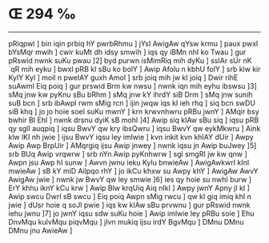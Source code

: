 # Œ 294 ‰
---
pRiqpwl ] bin iqin prbiq hY pwrbRhmu ] jYsI AwigAw qYsw krmu ]
paux pwxI bYsMqr mwih ] cwir kuMt dh idsy smwih ] iqs qy iBMn nhI ko
Twau ] gur pRswid nwnk suKu pwau ]2] byd purwn isMimRiq mih dyKu ]
ssIAr sUr nK´qR mih eyku ] bwxI pRB kI sBu ko bolY ] Awip Afolu n kbhU
folY ] srb klw kir KylY Kyl ] moil n pweIAY guxh Amol ] srb joiq
mih jw kI joiq ] Dwir rihE suAwmI Eiq poiq ] gur prswid Brm kw
nwsu ] nwnk iqn mih eyhu ibswsu ]3] sMq jnw kw pyKnu sBu bRhm ] sMq
jnw kY ihrdY siB Drm ] sMq jnw sunih suB bcn ] srb ibAwpI rwm
sMig rcn ] ijin jwqw iqs kI ieh rhq ] siq bcn swDU siB khq ] jo
jo hoie soeI suKu mwnY ] krn krwvnhwru pRBu jwnY ] AMqir bsy bwhir BI
EhI ] nwnk drsnu dyiK sB mohI ]4] Awip siq kIAw sBu siq ] iqsu
pRB qy sglI auqpiq ] iqsu BwvY qw kry ibsQwru ] iqsu BwvY qw eykMkwru ]
Aink klw lKI nh jwie ] ijsu BwvY iqsu ley imlwie ] kvn inkit
kvn khIAY dUir ] Awpy Awip Awp BrpUir ] AMqrgiq ijsu Awip jnwey ]
nwnk iqsu jn Awip buJwey ]5] srb BUq Awip vrqwrw ] srb nYn Awip
pyKnhwrw ] sgl smgRI jw kw qnw ] Awpn jsu Awp hI sunw ] Awvn
jwnu ieku Kylu bnwieAw ] AwigAwkwrI kInI mwieAw ] sB kY miD Ailpqo
rhY ] jo ikCu khxw su Awpy khY ] AwigAw AwvY AwigAw jwie ] nwnk jw
BwvY qw ley smwie ]6] ies qy hoie su nwhI burw ] ErY khhu iknY kCu krw
] Awip Blw krqUiq Aiq nIkI ] Awpy jwnY Apny jI kI ] Awip swcu DwrI
sB swcu ] Eiq poiq Awpn sMig rwcu ] qw kI giq imiq khI n jwie ]
dUsr hoie q soJI pwie ] iqs kw kIAw sBu prvwnu ] gur pRswid nwnk
iehu jwnu ]7] jo jwnY iqsu sdw suKu hoie ] Awip imlwie ley pRBu soie ]
Ehu DnvMqu kulvMqu piqvMqu ] jIvn mukiq ijsu irdY BgvMqu ] DMnu DMnu DMnu
jnu AwieAw ]
####
